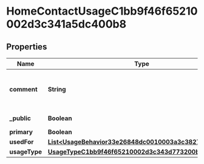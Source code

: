 

# HomeContactUsageC1bb9f46f65210002d3c341a5dc400b8


## Properties

| Name | Type | Description | Notes |
|------------ | ------------- | ------------- | -------------|
|**comment** | **String** | Returns the description for a given communication method. |  [optional] |
|**_public** | **Boolean** | Is Public Visibility |  [optional] |
|**primary** | **Boolean** | Is Primary |  [optional] |
|**usedFor** | [**List&lt;UsageBehavior33e26848dc0010003a3c3827858901b4&gt;**](UsageBehavior33e26848dc0010003a3c3827858901b4.md) | Used For |  [optional] |
|**usageType** | [**UsageTypeC1bb9f46f65210002d3c343d773200bc**](UsageTypeC1bb9f46f65210002d3c343d773200bc.md) |  |  [optional] |



